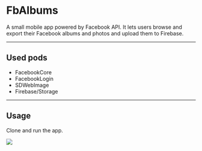 # FbAlbums
A small mobile app powered by Facebook API. It lets users browse and export their Facebook albums and photos and upload them to Firebase.

----------
Used pods
-------------

- FacebookCore
- FacebookLogin
- SDWebImage
- Firebase/Storage

----------
Usage
-------------
Clone and run the app.

![](https://github.com/win-design/FbAlbums/raw/master/App.gif)

